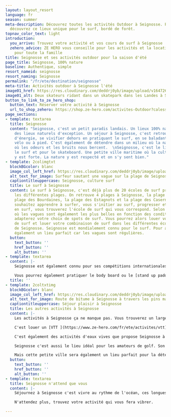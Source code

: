 ```yaml
---
layout: layout_resort
language: fr
season: summer
meta-description: Découvrez toutes les activités Outdoor à Seignosse. Prêt de Hossegor,
  découvrez ce lieux unique pour le surf, bordé de forêt.
topnav_color_text: light
introduction:
  you_arrive: Trouvez votre activité et vos cours de surf à Seignosse
  zehero_advice: ZE HERO vous conseille pour les activités et la location des équipements
    pour toute la famille
title: Seignosse et ses activités outdoor pour la saison d'été
page_title: Seignosse, 100% nature
baseline: Authentique, simple
resort_nameid: seignosse
resort_naming: Seignosse
permalink: "/fr/ete/destination/seignosse"
meta-title: Activités outdoor à Seignosse l'été
image01_href: https://res.cloudinary.com/deddrj0yb/image/upload/v1647264196/website/resorts/Seignosse/jeffrey-brandjes-v4E9ObZ8Bno-unsplash_1.jpg
image01_alt: Deux skateurs ridant dans un skatepark dans les Landes à Seignosse
button_to_link_to_ze_hero_shop:
  button_text: Réserver votre activité à Seignosse
  url_to_shop_zehero: https://shop.ze-hero.com/activites-Outdoor?calessonstype=all&catypegenderlistsummer=all&calessonsactivitytype=Surf&start-date=
page_sections:
- template: textarea
  title: Seignosse
  content: "Seignosse, c'est un petit paradis landais. Un lieux 100% nature qui offre
    des lieux naturels d'exception. Un séjour à Seignosse, c'est retrouver un maximum
    d'énergie, se vivifier dehors en pratiquant le surf, en se baladant en forêt à
    vélo ou à pied. C'est également de détendre dans un milieu où la nature est préservé,
    où les odeurs et les bruits nous bercent.  \nSeignosse, c'est le lieux idéal pour
    le surf et pour le skateboard. Une petite ville maritime où la culture de la glisse
    y est forte. La nature y est respecté et on s'y sent bien."
- template: 2colimgtxt
  blockBGcolor: blanc
  image_col_left_href: https://res.cloudinary.com/deddrj0yb/image/upload/v1647264217/website/resorts/Seignosse/tom-wolff-XYCIp21GBQQ-unsplash.jpg
  alt_text_for_image: Surfeur sautant une vague sur la plage de Seignosse
  captiontitleuppercase: Seignosse, culture surf
  title: Le surf à Seignosse
  content: Le surf à Seignosse, c'est déjà plus de 20 écoles de surf présentent sur
    les différentes plages. On retrouve 4 plages à Seignosse, la plage du Penon, la
    plage des Bourdaines, la plage des Estagnots et la plage des Casernes. Si vous
    souhaitez apprendre à surfer, vous s'initier au surf, progresser et vous perfectionner
    en surf, vous trouverez l'école de surf qui vous correspond. Selon votre situation,
    où les vagues sont également les plus belles en fonction des conditions, vous
    adapterez votre choix de spots de surf. Vous pourrez alors louer votre planche
    de surf et louer votre combinaison de surf dans les différentes écoles de surf
    de Seignosse. Seignosse est mondialement connu pour le surf. Pour apprendre c'est
    également un lieu parfait car les vagues sont régulières.
  button:
    text_button: ''
    href_button: ''
    alt_button: ''
- template: textarea
  content: |-
    Seignosse est également connu pour ses compétitions internationales avec [Hossegor ](https://www.ze-hero.com/fr/ete/destination/hossegor)de surf. Vous trouverez ici les meilleurs spots de beach break. Vous trouverez toujours une école près de vous, d'un shop qui vous louera une planche ou autre. Que ce soit pour des cours collectifs, des cours privé ou des stages, chacun trouvera son bonheur.

    Vous pourrez également pratiquer le body board ou le [stand up paddle](https://www.ze-hero.com/fr/ete/activites/paddle).
  title: ''
- template: 2coltxtimg
  blockBGcolor: blanc
  image_col_left_href: https://res.cloudinary.com/deddrj0yb/image/upload/v1647264212/website/resorts/Seignosse/joackim-weiler-Fgu1YhXEY-E-unsplash_1.jpg
  alt_text_for_image: Route de bitume à Seignosse à travers les pins maritimes
  captiontitleuppercase: Séjour plaisir à Seignosse
  title: Les autres activités à Seignosse
  content: |-
    Les activités à Seignosse ça ne manque pas. Vous trouverez un large choix de différentes activités outdoor. Seignosse c'est plusieurs skateparks magnifiques où vous pourrez pratiquer le skate pour le plaisir ou alors prendre des cours avec une école de skate.

    C'est louer un [VTT ](https://www.ze-hero.com/fr/ete/activites/vtt)ou un [vélo de route](https://www.ze-hero.com/fr/ete/activites/velo-de-route) et partir rouler sur les pistes cyclables ou les pistes forestières. C'est découvrir ces lieux au charme landais, entre les pins et les dunes de sable.

    C'est également des activités d'eaux vives que propose Seignosse à quelques kilomètres d'elle. Vous trouverez du rafting, du [canyoning](https://www.ze-hero.com/fr/ete/activites/canyoning), de [canoë-kayak](https://www.ze-hero.com/fr/ete/activites/kayak) ainsi que de l'escalade.

    Seignosse c'est aussi le lieu idéal pour les amateurs de golf. Son parcours rentre dans le top 10 des golfs en France. De quoi ravir les amateurs de swing.

    Mais cette petite ville sera également un lieu parfait pour la détente et le [yoga ](https://www.ze-hero.com/fr/ete/activite/yoga)sur la plage devant un coucher de soleil. Respirez profondément l'air marrant et méditer afin de vivre uniquement le moment présent.
  button:
    text_button: ''
    href_button: ''
    alt_button: ''
- template: textarea
  title: Seignosse n'attend que vous
  content: |-
    Séjournez à Seignosse c'est vivre au rythme de l'océan, ces longues journées de soleil. C'est apprendre et ressentir la culture surf au sein d'un environnement respecté et protégé.

    N'attendez plus, trouvez votre activité qui vous fera vibrer.

---
```

